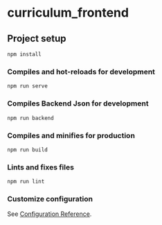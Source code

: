 # curriculum_frontend

## Project setup
```
npm install
```

### Compiles and hot-reloads for development
```
npm run serve
```
### Compiles Backend Json for development 
```
npm run backend
```

### Compiles and minifies for production
```
npm run build
```

### Lints and fixes files
```
npm run lint
```



### Customize configuration
See [Configuration Reference](https://cli.vuejs.org/config/).
